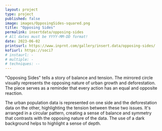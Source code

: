 ```yaml
---
layout: project
type: project
published: false
image: images/OpposingSides-squared.png
title: "Opposing Sides"
permalink: insertdata/opposing-sides
# All dates must be YYYY-MM-DD format!
date: 2023-06-02
printsurl: https://www.inprnt.com/gallery/insert.data/opposing-sides/
kofiurl: https://soci7
# instaurl: -
# multiple: -
# techniques: --
---
```


"Opposing Sides" tells a story of balance and tension. The mirrored circle visually represents the opposing nature of urban growth and deforestation. The piece serves as a reminder that every action has an equal and opposite reaction. 

The urban population data is represented on one side and the deforestation data on the other, highlighting the tension between these two issues. It's arranged in a circular pattern, creating a sense of balance and symmetry that contrasts with the opposing nature of the data. The use of a dark background helps to highlight a sense of depth.
